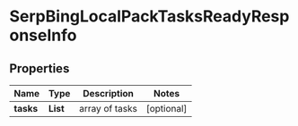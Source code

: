 # SerpBingLocalPackTasksReadyResponseInfo


## Properties

| Name | Type | Description | Notes |
|------------ | ------------- | ------------- | -------------|
**tasks** | **List<SerpBingLocalPackTasksReadyTaskInfo>** | array of tasks |[optional]|